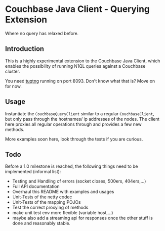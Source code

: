 Couchbase Java Client - Querying Extension
==========================================
Where no query has relaxed before.

Introduction
------------
This is a highly experimental extension to the Couchbase Java Client, which enables the possibility of running
N1QL queries against a Couchbase cluster.

You need [tuqtng](https://github.com/couchbaselabs/tuqtng) running on port 8093. Don't know what that is? Move on
for now.

Usage
-----
Instantiate the `CouchbaseQueryClient` similar to a regular `CouchbaseClient`, but only pass through the hostnames/
ip addresses of the nodes. The client here proxies all regular operations through and provides a few new methods.

More examples soon here, look through the tests if you are curious.

Todo
----
Before a 1.0 milestone is reached, the following things need to be implemented (informal list):
- Testing and Handling of errors (socket closes, 500ers, 404ers,...)
- Full API documentation
- Overhaul this README with examples and usages
- Unit-Tests of the netty codec
- Unit-Tests of the mapping POJOs
- Test the correct proxying of methods
- make unit test env more flexible (variable host,...)
- maybe also add a streaming api for responses once the other stuff is done and reasonably stable.